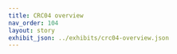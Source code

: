 ```yaml
---
title: CRC04 overview
nav_order: 104
layout: story
exhibit_json: ../exhibits/crc04-overview.json
---
```

